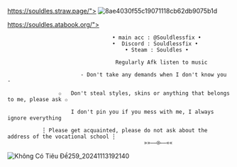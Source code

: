 https://souldles.straw.page/">                 ![8ae4030f55c19071118cb62db9075b1d](https://github.com/user-attachments/assets/8e17e1b5-740c-47a1-84fa-382ba82c0b60)


https://souldles.atabook.org/">
                                
                                     
                                     • main acc : @Souldlessfix •
                                     •  Discord : Souldlessfix • 
                                         • Steam : Souldles •
                                
                                      Regularly Afk listen to music
                                      
                           - Don't take any demands when I don't know you -
                           
                    ✩   Don't steal styles, skins or anything that belongs to me, please ask ✩
                    
                        I don't pin you if you mess with me, I always ignore everything
                        
               ┆ Please get acquainted, please do not ask about the address of the vocational school ┆
                                               »»——⍟——««


   ![Không Có Tiêu Đề259_20241113192140](https://github.com/user-attachments/assets/598d59fc-0bab-4b44-8343-23fbbff5b106)

  
   
  


